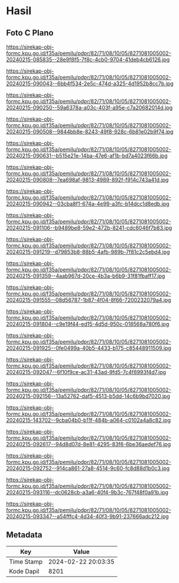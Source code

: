 # Hasil

## Foto C Plano

https://sirekap-obj-formc.kpu.go.id/f35a/pemilu/pdpr/82/71/08/10/05/8271081005002-20240215-085835--28e9f8f5-7f8c-4cb0-9704-41deb4cb6126.jpg

https://sirekap-obj-formc.kpu.go.id/f35a/pemilu/pdpr/82/71/08/10/05/8271081005002-20240215-090043--6bb4f534-2e5c-474d-a325-4d1952b8cc7b.jpg

https://sirekap-obj-formc.kpu.go.id/f35a/pemilu/pdpr/82/71/08/10/05/8271081005002-20240215-090250--59a6378a-a03c-403f-a95e-c7a20682014d.jpg

https://sirekap-obj-formc.kpu.go.id/f35a/pemilu/pdpr/82/71/08/10/05/8271081005002-20240215-090508--9844bb8e-8243-49f8-928c-6b81e02b9f74.jpg

https://sirekap-obj-formc.kpu.go.id/f35a/pemilu/pdpr/82/71/08/10/05/8271081005002-20240215-090631--b515e21e-14ba-47e6-af1b-bd7a4023f66b.jpg

https://sirekap-obj-formc.kpu.go.id/f35a/pemilu/pdpr/82/71/08/10/05/8271081005002-20240215-090808--7ea698af-9813-4989-892f-f914c743a41d.jpg

https://sirekap-obj-formc.kpu.go.id/f35a/pemilu/pdpr/82/71/08/10/05/8271081005002-20240215-090942--03cba8f1-674a-4e99-a3fc-b14dcc1d8edb.jpg

https://sirekap-obj-formc.kpu.go.id/f35a/pemilu/pdpr/82/71/08/10/05/8271081005002-20240215-091106--b9489be8-59e2-472b-8241-cdc6046f7b83.jpg

https://sirekap-obj-formc.kpu.go.id/f35a/pemilu/pdpr/82/71/08/10/05/8271081005002-20240215-091219--d79853b8-88b5-4afb-989b-7f81c2c5ebd4.jpg

https://sirekap-obj-formc.kpu.go.id/f35a/pemilu/pdpr/82/71/08/10/05/8271081005002-20240215-091359--4aab967d-20ce-4b3a-b6b9-31f81fbaff17.jpg

https://sirekap-obj-formc.kpu.go.id/f35a/pemilu/pdpr/82/71/08/10/05/8271081005002-20240215-091555--08d56787-1b87-4f04-8f66-7200232079a4.jpg

https://sirekap-obj-formc.kpu.go.id/f35a/pemilu/pdpr/82/71/08/10/05/8271081005002-20240215-091804--c9e19f44-ed15-4d5d-950c-018568a780f6.jpg

https://sirekap-obj-formc.kpu.go.id/f35a/pemilu/pdpr/82/71/08/10/05/8271081005002-20240215-091925--0fe0499a-40b5-4433-b175-c85448911509.jpg

https://sirekap-obj-formc.kpu.go.id/f35a/pemilu/pdpr/82/71/08/10/05/8271081005002-20240215-092047--6f10f9ce-ac31-43ad-9fd5-7c4f8993f4d7.jpg

https://sirekap-obj-formc.kpu.go.id/f35a/pemilu/pdpr/82/71/08/10/05/8271081005002-20240215-092156--13a52762-daf5-4513-b5dd-14c6b9bd7020.jpg

https://sirekap-obj-formc.kpu.go.id/f35a/pemilu/pdpr/82/71/08/10/05/8271081005002-20240215-143702--9cba04b0-b11f-484b-a064-c0102a4a8c82.jpg

https://sirekap-obj-formc.kpu.go.id/f35a/pemilu/pdpr/82/71/08/10/05/8271081005002-20240215-092617--94d8d07d-8e81-4295-83f6-6be36aedef76.jpg

https://sirekap-obj-formc.kpu.go.id/f35a/pemilu/pdpr/82/71/08/10/05/8271081005002-20240215-092752--914ca861-27a8-4514-9c60-fc8d88d1b0c3.jpg

https://sirekap-obj-formc.kpu.go.id/f35a/pemilu/pdpr/82/71/08/10/05/8271081005002-20240215-093116--dc0628cb-a3a6-40f4-9b3c-767f48f0a91b.jpg

https://sirekap-obj-formc.kpu.go.id/f35a/pemilu/pdpr/82/71/08/10/05/8271081005002-20240215-093347--a54fffc4-4d34-40f3-9b91-237666adc212.jpg


## Metadata

| Key        | Value               |
| ---------- | ------------------- |
| Time Stamp | 2024-02-22 20:03:35 |
| Kode Dapil | 8201                |



